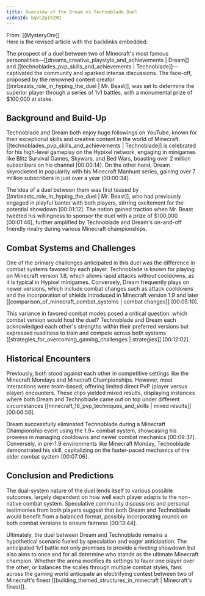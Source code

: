 ```yaml
---
title: Overview of the Dream vs Technoblade Duel
videoId: bqVCZpIXZHQ
---
```


From: [[MysteryOre]] <br/> 
Here is the revised article with the backlinks embedded:

The prospect of a duel between two of Minecraft's most famous personalities—[[dreams_creative_playstyle_and_achievements | Dream]] and [[technoblades_pvp_skills_and_achievements | Technoblade]]—captivated the community and sparked intense discussions. The face-off, proposed by the renowned content creator [[mrbeasts_role_in_hyping_the_duel | Mr. Beast]], was set to determine the superior player through a series of 1v1 battles, with a monumental prize of $100,000 at stake.

## Background and Build-Up

Technoblade and Dream both enjoy huge followings on YouTube, known for their exceptional skills and creative content in the world of Minecraft. [[technoblades_pvp_skills_and_achievements | Technoblade]] is celebrated for his high-level gameplay on the Hypixel network, engaging in minigames like Blitz Survival Games, Skywars, and Bed Wars, boasting over 2 million subscribers on his channel <a class="yt-timestamp" data-t="00:00:14">[00:00:14]</a>. On the other hand, Dream skyrocketed in popularity with his Minecraft Manhunt series, gaining over 7 million subscribers in just over a year <a class="yt-timestamp" data-t="00:00:34">[00:00:34]</a>.

The idea of a duel between them was first teased by [[mrbeasts_role_in_hyping_the_duel | Mr. Beast]], who had previously engaged in playful banter with both players, stirring excitement for the potential showdown <a class="yt-timestamp" data-t="00:01:12">[00:01:12]</a>. The notion gained traction when Mr. Beast tweeted his willingness to sponsor the duel with a prize of $100,000 <a class="yt-timestamp" data-t="00:01:46">[00:01:46]</a>, further amplified by Technoblade and Dream's on-and-off friendly rivalry during various Minecraft championships.

## Combat Systems and Challenges

One of the primary challenges anticipated in this duel was the difference in combat systems favored by each player. Technoblade is known for playing on Minecraft version 1.8, which allows rapid attacks without cooldowns, as it is typical in Hypixel minigames. Conversely, Dream frequently plays on newer versions, which include combat changes such as attack cooldowns and the incorporation of shields introduced in Minecraft version 1.9 and later [[comparison_of_minecraft_combat_systems | combat changes]] <a class="yt-timestamp" data-t="00:05:10">[00:05:10]</a>.

This variance in favored combat modes posed a critical question: which combat version would host the duel? Technoblade and Dream each acknowledged each other's strengths within their preferred versions but expressed readiness to train and compete across both systems [[strategies_for_overcoming_gaming_challenges | strategies]] <a class="yt-timestamp" data-t="00:12:02">[00:12:02]</a>.

## Historical Encounters

Previously, both stood against each other in competitive settings like the Minecraft Mondays and Minecraft Championships. However, most interactions were team-based, offering limited direct PvP (player versus player) encounters. These clips yielded mixed results, displaying instances where both Dream and Technoblade came out on top under different circumstances [[minecraft_18_pvp_techniques_and_skills | mixed results]] <a class="yt-timestamp" data-t="00:06:56">[00:06:56]</a>.

Dream successfully eliminated Technoblade during a Minecraft Championship event using the 1.9+ combat system, showcasing his prowess in managing cooldowns and newer combat mechanics <a class="yt-timestamp" data-t="00:09:37">[00:09:37]</a>. Conversely, in pre-1.9 environments like Minecraft Monday, Technoblade demonstrated his skill, capitalizing on the faster-paced mechanics of the older combat system <a class="yt-timestamp" data-t="00:07:06">[00:07:06]</a>.

## Conclusion and Predictions

The dual-system nature of the duel lends itself to various possible outcomes, largely dependent on how well each player adapts to the non-native combat system. Speculative community discussions and personal testimonies from both players suggest that both Dream and Technoblade would benefit from a balanced format, possibly incorporating rounds on both combat versions to ensure fairness <a class="yt-timestamp" data-t="00:13:44">[00:13:44]</a>.

Ultimately, the duel between Dream and Technoblade remains a hypothetical scenario fueled by speculation and eager anticipation. The anticipated 1v1 battle not only promises to provide a riveting showdown but also aims to once and for all determine who stands as the ultimate Minecraft champion. Whether the arena modifies its settings to favor one player over the other, or balances the scales through multiple combat styles, fans across the gaming world anticipate an electrifying contest between two of Minecraft's finest [[building_themed_structures_in_minecraft | Minecraft's finest]].